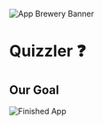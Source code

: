 ![App Brewery Banner](https://github.com/londonappbrewery/Images/blob/master/AppBreweryBanner.png)


# Quizzler ❓

## Our Goal


![Finished App](https://github.com/londonappbrewery/Images/blob/master/quizzler-demo.gif)
